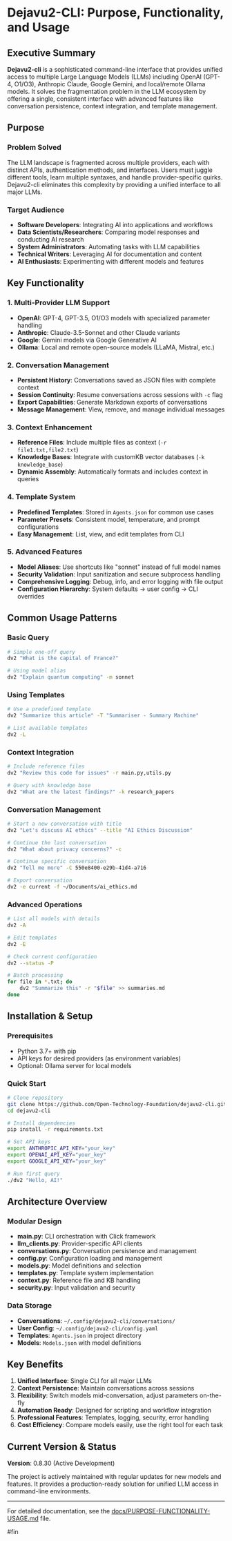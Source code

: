 # Dejavu2-CLI: Purpose, Functionality, and Usage

## Executive Summary

**Dejavu2-cli** is a sophisticated command-line interface that provides unified access to multiple Large Language Models (LLMs) including OpenAI (GPT-4, O1/O3), Anthropic Claude, Google Gemini, and local/remote Ollama models. It solves the fragmentation problem in the LLM ecosystem by offering a single, consistent interface with advanced features like conversation persistence, context integration, and template management.

## Purpose

### Problem Solved
The LLM landscape is fragmented across multiple providers, each with distinct APIs, authentication methods, and interfaces. Users must juggle different tools, learn multiple syntaxes, and handle provider-specific quirks. Dejavu2-cli eliminates this complexity by providing a unified interface to all major LLMs.

### Target Audience
- **Software Developers**: Integrating AI into applications and workflows
- **Data Scientists/Researchers**: Comparing model responses and conducting AI research
- **System Administrators**: Automating tasks with LLM capabilities
- **Technical Writers**: Leveraging AI for documentation and content
- **AI Enthusiasts**: Experimenting with different models and features

## Key Functionality

### 1. Multi-Provider LLM Support
- **OpenAI**: GPT-4, GPT-3.5, O1/O3 models with specialized parameter handling
- **Anthropic**: Claude-3.5-Sonnet and other Claude variants
- **Google**: Gemini models via Google Generative AI
- **Ollama**: Local and remote open-source models (LLaMA, Mistral, etc.)

### 2. Conversation Management
- **Persistent History**: Conversations saved as JSON files with complete context
- **Session Continuity**: Resume conversations across sessions with `-c` flag
- **Export Capabilities**: Generate Markdown exports of conversations
- **Message Management**: View, remove, and manage individual messages

### 3. Context Enhancement
- **Reference Files**: Include multiple files as context (`-r file1.txt,file2.txt`)
- **Knowledge Bases**: Integrate with customKB vector databases (`-k knowledge_base`)
- **Dynamic Assembly**: Automatically formats and includes context in queries

### 4. Template System
- **Predefined Templates**: Stored in `Agents.json` for common use cases
- **Parameter Presets**: Consistent model, temperature, and prompt configurations
- **Easy Management**: List, view, and edit templates from CLI

### 5. Advanced Features
- **Model Aliases**: Use shortcuts like "sonnet" instead of full model names
- **Security Validation**: Input sanitization and secure subprocess handling
- **Comprehensive Logging**: Debug, info, and error logging with file output
- **Configuration Hierarchy**: System defaults → user config → CLI overrides

## Common Usage Patterns

### Basic Query
```bash
# Simple one-off query
dv2 "What is the capital of France?"

# Using model alias
dv2 "Explain quantum computing" -m sonnet
```

### Using Templates
```bash
# Use a predefined template
dv2 "Summarize this article" -T "Summariser - Summary Machine"

# List available templates
dv2 -L
```

### Context Integration
```bash
# Include reference files
dv2 "Review this code for issues" -r main.py,utils.py

# Query with knowledge base
dv2 "What are the latest findings?" -k research_papers
```

### Conversation Management
```bash
# Start a new conversation with title
dv2 "Let's discuss AI ethics" --title "AI Ethics Discussion"

# Continue the last conversation
dv2 "What about privacy concerns?" -c

# Continue specific conversation
dv2 "Tell me more" -C 550e8400-e29b-41d4-a716

# Export conversation
dv2 -e current -f ~/Documents/ai_ethics.md
```

### Advanced Operations
```bash
# List all models with details
dv2 -A

# Edit templates
dv2 -E

# Check current configuration
dv2 --status -P

# Batch processing
for file in *.txt; do
    dv2 "Summarize this" -r "$file" >> summaries.md
done
```

## Installation & Setup

### Prerequisites
- Python 3.7+ with pip
- API keys for desired providers (as environment variables)
- Optional: Ollama server for local models

### Quick Start
```bash
# Clone repository
git clone https://github.com/Open-Technology-Foundation/dejavu2-cli.git
cd dejavu2-cli

# Install dependencies
pip install -r requirements.txt

# Set API keys
export ANTHROPIC_API_KEY="your_key"
export OPENAI_API_KEY="your_key"
export GOOGLE_API_KEY="your_key"

# Run first query
./dv2 "Hello, AI!"
```

## Architecture Overview

### Modular Design
- **main.py**: CLI orchestration with Click framework
- **llm_clients.py**: Provider-specific API clients
- **conversations.py**: Conversation persistence and management
- **config.py**: Configuration loading and management
- **models.py**: Model definitions and selection
- **templates.py**: Template system implementation
- **context.py**: Reference file and KB handling
- **security.py**: Input validation and security

### Data Storage
- **Conversations**: `~/.config/dejavu2-cli/conversations/`
- **User Config**: `~/.config/dejavu2-cli/config.yaml`
- **Templates**: `Agents.json` in project directory
- **Models**: `Models.json` with model definitions

## Key Benefits

1. **Unified Interface**: Single CLI for all major LLMs
2. **Context Persistence**: Maintain conversations across sessions
3. **Flexibility**: Switch models mid-conversation, adjust parameters on-the-fly
4. **Automation Ready**: Designed for scripting and workflow integration
5. **Professional Features**: Templates, logging, security, error handling
6. **Cost Efficiency**: Compare models easily, use the right tool for each task

## Current Version & Status

**Version**: 0.8.30 (Active Development)

The project is actively maintained with regular updates for new models and features. It provides a production-ready solution for unified LLM access in command-line environments.

---

For detailed documentation, see the [docs/PURPOSE-FUNCTIONALITY-USAGE.md](docs/PURPOSE-FUNCTIONALITY-USAGE.md) file.

#fin